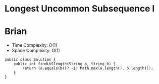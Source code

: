 # Longest Uncommon Subsequence I

# Brian

- Time Complexity: O(1)
- Space Complexity: O(1)

```
public class Solution {
    public int findLUSlength(String a, String b) {
        return (a.equals(b))? -1: Math.max(a.length(), b.length());
    }
}
```
